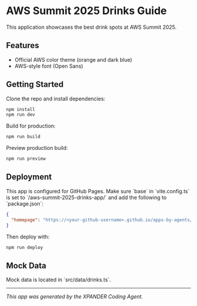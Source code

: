 # AWS Summit 2025 Drinks Guide

This application showcases the best drink spots at AWS Summit 2025.

## Features
- Official AWS color theme (orange and dark blue)
- AWS-style font (Open Sans)

## Getting Started

Clone the repo and install dependencies:
```bash
npm install
npm run dev
```

Build for production:
```bash
npm run build
```

Preview production build:
```bash
npm run preview
```

## Deployment

This app is configured for GitHub Pages. Make sure \`base\` in \`vite.config.ts\` is set to \`/aws-summit-2025-drinks-app/\` and add the following to \`package.json\`:
```json
{
  "homepage": "https://<your-github-username>.github.io/apps-by-agents/aws-summit-2025-drinks-app"
}
```
Then deploy with:
```bash
npm run deploy
```

## Mock Data

Mock data is located in \`src/data/drinks.ts\`.

---

*This app was generated by the XPANDER Coding Agent.*
